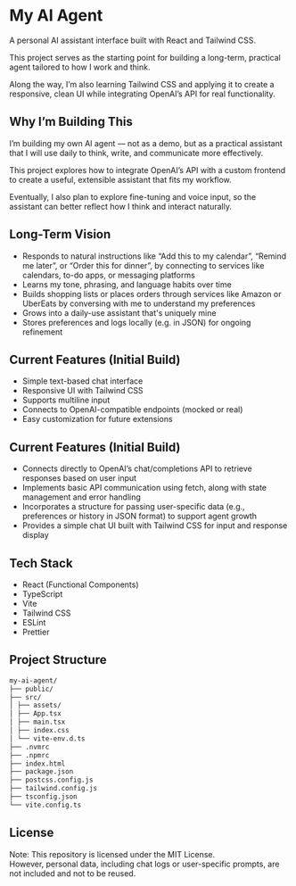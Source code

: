 # My AI Agent

A personal AI assistant interface built with React and Tailwind CSS.

This project serves as the starting point for building a long-term, practical agent tailored to how I work and think.

Along the way, I’m also learning Tailwind CSS and applying it to create a responsive, clean UI while integrating OpenAI’s API for real functionality.

## Why I’m Building This

I’m building my own AI agent — not as a demo, but as a practical assistant that I will use daily to think, write, and communicate more effectively.

This project explores how to integrate OpenAI’s API with a custom frontend to create a useful, extensible assistant that fits my workflow.

Eventually, I also plan to explore fine-tuning and voice input, so the assistant can better reflect how I think and interact naturally.

## Long-Term Vision

- Responds to natural instructions like “Add this to my calendar”, “Remind me later”, or “Order this for dinner”, by connecting to services like calendars, to-do apps, or messaging platforms
- Learns my tone, phrasing, and language habits over time
- Builds shopping lists or places orders through services like Amazon or UberEats by conversing with me to understand my preferences
- Grows into a daily-use assistant that's uniquely mine
- Stores preferences and logs locally (e.g. in JSON) for ongoing refinement

## Current Features (Initial Build)

- Simple text-based chat interface
- Responsive UI with Tailwind CSS
- Supports multiline input
- Connects to OpenAI-compatible endpoints (mocked or real)
- Easy customization for future extensions

## Current Features (Initial Build)

- Connects directly to OpenAI’s chat/completions API to retrieve responses based on user input
- Implements basic API communication using fetch, along with state management and error handling
- Incorporates a structure for passing user-specific data (e.g., preferences or history in JSON format) to support agent growth
- Provides a simple chat UI built with Tailwind CSS for input and response display

## Tech Stack

- React (Functional Components)
- TypeScript
- Vite
- Tailwind CSS
- ESLint
- Prettier

## Project Structure

```bash
my-ai-agent/
├── public/
├── src/
│ ├── assets/
│ ├── App.tsx
│ ├── main.tsx
│ ├── index.css
│ └── vite-env.d.ts
├── .nvmrc
├── .npmrc
├── index.html
├── package.json
├── postcss.config.js
├── tailwind.config.js
├── tsconfig.json
└── vite.config.ts
```

## License

Note: This repository is licensed under the MIT License.  
However, personal data, including chat logs or user-specific prompts, are not included and not to be reused.
